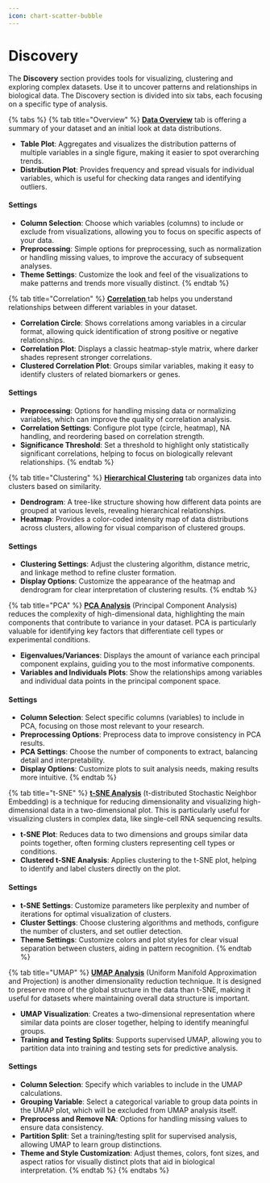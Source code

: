 ```yaml
---
icon: chart-scatter-bubble
---
```


# Discovery

The **Discovery** section provides tools for visualizing, clustering and exploring complex datasets. Use it to uncover patterns and relationships in biological data. The Discovery section is divided into six tabs, each focusing on a specific type of analysis.

{% tabs %}
{% tab title="Overview" %}
[**Data Overview**](data-overview.md) tab is offering a summary of your dataset and an initial look at data distributions.&#x20;

* **Table Plot**: Aggregates and visualizes the distribution patterns of multiple variables in a single figure, making it easier to spot overarching trends.
* **Distribution Plot**: Provides frequency and spread visuals for individual variables, which is useful for checking data ranges and identifying outliers.

#### Settings

* **Column Selection**: Choose which variables (columns) to include or exclude from visualizations, allowing you to focus on specific aspects of your data.
* **Preprocessing**: Simple options for preprocessing, such as normalization or handling missing values, to improve the accuracy of subsequent analyses.
* **Theme Settings**: Customize the look and feel of the visualizations to make patterns and trends more visually distinct.
{% endtab %}

{% tab title="Correlation" %}
[**Correlation** ](correlation.md)tab helps you understand relationships between different variables in your dataset.

* **Correlation Circle**: Shows correlations among variables in a circular format, allowing quick identification of strong positive or negative relationships.
* **Correlation Plot**: Displays a classic heatmap-style matrix, where darker shades represent stronger correlations.
* **Clustered Correlation Plot**: Groups similar variables, making it easy to identify clusters of related biomarkers or genes.

#### Settings

* **Preprocessing**: Options for handling missing data or normalizing variables, which can improve the quality of correlation analysis.
* **Correlation Settings**: Configure plot type (circle, heatmap), NA handling, and reordering based on correlation strength.
* **Significance Threshold**: Set a threshold to highlight only statistically significant correlations, helping to focus on biologically relevant relationships.
{% endtab %}

{% tab title="Clustering" %}
[**Hierarchical Clustering**](hierarchical-clustering.md) tab organizes data into clusters based on similarity.

* **Dendrogram**: A tree-like structure showing how different data points are grouped at various levels, revealing hierarchical relationships.
* **Heatmap**: Provides a color-coded intensity map of data distributions across clusters, allowing for visual comparison of clustered groups.

#### Settings

* **Clustering Settings**: Adjust the clustering algorithm, distance metric, and linkage method to refine cluster formation.
* **Display Options**: Customize the appearance of the heatmap and dendrogram for clear interpretation of clustering results.
{% endtab %}

{% tab title="PCA" %}
[**PCA Analysis**](pca-analysis.md) (Principal Component Analysis) reduces the complexity of high-dimensional data, highlighting the main components that contribute to variance in your dataset. PCA is particularly valuable for identifying key factors that differentiate cell types or experimental conditions.

* **Eigenvalues/Variances**: Displays the amount of variance each principal component explains, guiding you to the most informative components.
* **Variables and Individuals Plots**: Show the relationships among variables and individual data points in the principal component space.

#### Settings

* **Column Selection**: Select specific columns (variables) to include in PCA, focusing on those most relevant to your research.
* **Preprocessing Options**: Preprocess data to improve consistency in PCA results.
* **PCA Settings**: Choose the number of components to extract, balancing detail and interpretability.
* **Display Options**: Customize plots to suit analysis needs, making results more intuitive.
{% endtab %}

{% tab title="t-SNE" %}
[**t-SNE Analysis**](t-sne-analysis/) (t-distributed Stochastic Neighbor Embedding) is a technique for reducing dimensionality and visualizing high-dimensional data in a two-dimensional plot. This is particularly useful for visualizing clusters in complex data, like single-cell RNA sequencing results.

* **t-SNE Plot**: Reduces data to two dimensions and groups similar data points together, often forming clusters representing cell types or conditions.
* **Clustered t-SNE Analysis**: Applies clustering to the t-SNE plot, helping to identify and label clusters directly on the plot.

#### Settings

* **t-SNE Settings**: Customize parameters like perplexity and number of iterations for optimal visualization of clusters.
* **Cluster Settings**: Choose clustering algorithms and methods, configure the number of clusters, and set outlier detection.
* **Theme Settings**: Customize colors and plot styles for clear visual separation between clusters, aiding in pattern recognition.
{% endtab %}

{% tab title="UMAP" %}
[**UMAP Analysis**](umap.md) (Uniform Manifold Approximation and Projection) is another dimensionality reduction technique. It is designed to preserve more of the global structure in the data than t-SNE, making it useful for datasets where maintaining overall data structure is important.

* **UMAP Visualization**: Creates a two-dimensional representation where similar data points are closer together, helping to identify meaningful groups.
* **Training and Testing Splits**: Supports supervised UMAP, allowing you to partition data into training and testing sets for predictive analysis.

#### Settings

* **Column Selection**: Specify which variables to include in the UMAP calculations.
* **Grouping Variable**: Select a categorical variable to group data points in the UMAP plot, which will be excluded from UMAP analysis itself.
* **Preprocess and Remove NA**: Options for handling missing values to ensure data consistency.
* **Partition Split**: Set a training/testing split for supervised analysis, allowing UMAP to learn group distinctions.
* **Theme and Style Customization**: Adjust themes, colors, font sizes, and aspect ratios for visually distinct plots that aid in biological interpretation.
{% endtab %}
{% endtabs %}
